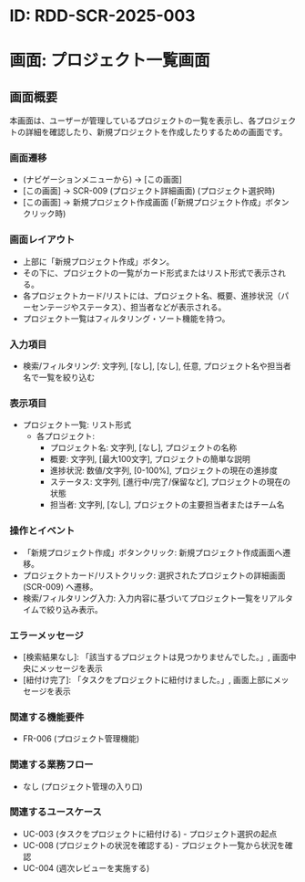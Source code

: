 # ID: RDD-SCR-2025-003

# 画面: プロジェクト一覧画面

## 画面概要

本画面は、ユーザーが管理しているプロジェクトの一覧を表示し、各プロジェクトの詳細を確認したり、新規プロジェクトを作成したりするための画面です。

### 画面遷移

- (ナビゲーションメニューから) → [この画面]
- [この画面] → SCR-009 (プロジェクト詳細画面) (プロジェクト選択時)
- [この画面]
  → 新規プロジェクト作成画面 (「新規プロジェクト作成」ボタンクリック時)

### 画面レイアウト

- 上部に「新規プロジェクト作成」ボタン。
- その下に、プロジェクトの一覧がカード形式またはリスト形式で表示される。
- 各プロジェクトカード/リストには、プロジェクト名、概要、進捗状況（パーセンテージやステータス）、担当者などが表示される。
- プロジェクト一覧はフィルタリング・ソート機能を持つ。

### 入力項目

- 検索/フィルタリング: 文字列, [なし],
  [なし], 任意, プロジェクト名や担当者名で一覧を絞り込む

### 表示項目

- プロジェクト一覧: リスト形式
  - 各プロジェクト:
    - プロジェクト名: 文字列, [なし], プロジェクトの名称
    - 概要: 文字列, [最大100文字], プロジェクトの簡単な説明
    - 進捗状況: 数値/文字列, [0-100%], プロジェクトの現在の進捗度
    - ステータス: 文字列, [進行中/完了/保留など], プロジェクトの現在の状態
    - 担当者: 文字列, [なし], プロジェクトの主要担当者またはチーム名

### 操作とイベント

- 「新規プロジェクト作成」ボタンクリック: 新規プロジェクト作成画面へ遷移。
- プロジェクトカード/リストクリック: 選択されたプロジェクトの詳細画面 (SCR-009) へ遷移。
- 検索/フィルタリング入力: 入力内容に基づいてプロジェクト一覧をリアルタイムで絞り込み表示。

### エラーメッセージ

- [検索結果なし]: 「該当するプロジェクトは見つかりませんでした。」, 画面中央にメッセージを表示
- [紐付け完了]: 「タスクをプロジェクトに紐付けました。」, 画面上部にメッセージを表示

### 関連する機能要件

- FR-006 (プロジェクト管理機能)

### 関連する業務フロー

- なし (プロジェクト管理の入り口)

### 関連するユースケース

- UC-003 (タスクをプロジェクトに紐付ける) - プロジェクト選択の起点
- UC-008 (プロジェクトの状況を確認する) - プロジェクト一覧から状況を確認
- UC-004 (週次レビューを実施する)
